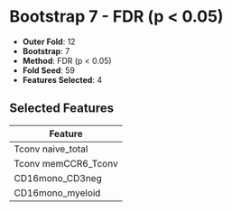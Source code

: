# Bootstrap 7 - FDR (p < 0.05)

- **Outer Fold**: 12
- **Bootstrap**: 7
- **Method**: FDR (p < 0.05)
- **Fold Seed**: 59
- **Features Selected**: 4

## Selected Features

| Feature |
|---------|
| Tconv naive_total |
| Tconv memCCR6_Tconv |
| CD16mono_CD3neg |
| CD16mono_myeloid |
